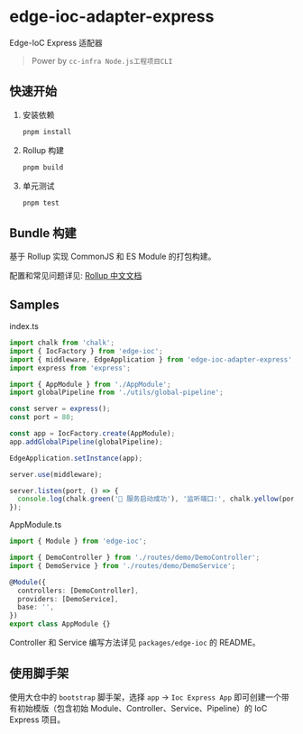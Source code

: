 # edge-ioc-adapter-express

Edge-IoC Express 适配器

> Power by `cc-infra Node.js工程项目CLI`

## 快速开始

1. 安装依赖

   ```bash
   pnpm install
   ```

2. Rollup 构建

   ```bash
   pnpm build
   ```

3. 单元测试

   ```bash
   pnpm test
   ```

## Bundle 构建

基于 Rollup 实现 CommonJS 和 ES Module 的打包构建。

配置和常见问题详见: [Rollup 中文文档](https://www.rollupjs.com/)

## Samples

index.ts

```ts
import chalk from 'chalk';
import { IocFactory } from 'edge-ioc';
import { middleware, EdgeApplication } from 'edge-ioc-adapter-express';
import express from 'express';

import { AppModule } from './AppModule';
import globalPipeline from './utils/global-pipeline';

const server = express();
const port = 80;

const app = IocFactory.create(AppModule);
app.addGlobalPipeline(globalPipeline);

EdgeApplication.setInstance(app);

server.use(middleware);

server.listen(port, () => {
  console.log(chalk.green('🚀 服务启动成功'), '监听端口:', chalk.yellow(port));
});
```

AppModule.ts

```ts
import { Module } from 'edge-ioc';

import { DemoController } from './routes/demo/DemoController';
import { DemoService } from './routes/demo/DemoService';

@Module({
  controllers: [DemoController],
  providers: [DemoService],
  base: '',
})
export class AppModule {}
```

Controller 和 Service 编写方法详见 `packages/edge-ioc` 的 README。

## 使用脚手架

使用大仓中的 `bootstrap` 脚手架，选择 `app` -> `Ioc Express App` 即可创建一个带有初始模版（包含初始 Module、Controller、Service、Pipeline）的 IoC Express 项目。

